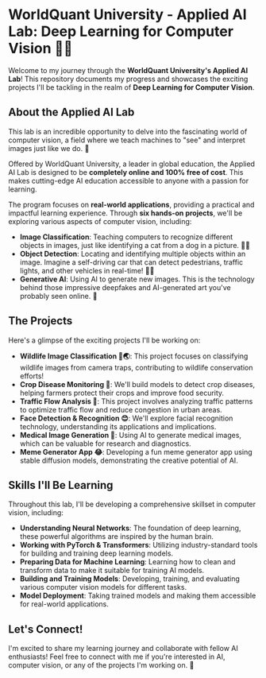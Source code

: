 # WorldQuant University - Applied AI Lab: Deep Learning for Computer Vision 🤖📸

Welcome to my journey through the **WorldQuant University's Applied AI Lab**! This repository documents my progress and showcases the exciting projects I'll be tackling in the realm of **Deep Learning for Computer Vision**.

## About the Applied AI Lab

This lab is an incredible opportunity to delve into the fascinating world of computer vision, a field where we teach machines to "see" and interpret images just like we do. 🧠

Offered by WorldQuant University, a leader in global education, the Applied AI Lab is designed to be **completely online and 100% free of cost**. This makes cutting-edge AI education accessible to anyone with a passion for learning.

The program focuses on **real-world applications**, providing a practical and impactful learning experience. Through **six hands-on projects**, we'll be exploring various aspects of computer vision, including:

- **Image Classification**:  Teaching computers to recognize different objects in images, just like identifying a cat from a dog in a picture. 🐶🐱
- **Object Detection**:  Locating and identifying multiple objects within an image. Imagine a self-driving car that can detect pedestrians, traffic lights, and other vehicles in real-time! 🚗🚦
- **Generative AI**:  Using AI to generate new images. This is the technology behind those impressive deepfakes and AI-generated art you've probably seen online. 🎨

## The Projects

Here's a glimpse of the exciting projects I'll be working on:

- **Wildlife Image Classification 🦁🌏**: This project focuses on classifying wildlife images from camera traps, contributing to wildlife conservation efforts!
- **Crop Disease Monitoring 🌿**: We'll build models to detect crop diseases, helping farmers protect their crops and improve food security.
- **Traffic Flow Analysis 🚗**: This project involves analyzing traffic patterns to optimize traffic flow and reduce congestion in urban areas.
- **Face Detection & Recognition 😊**: We'll explore facial recognition technology, understanding its applications and implications.
- **Medical Image Generation 🏥**: Using AI to generate medical images, which can be valuable for research and diagnostics.
- **Meme Generator App 😂**:  Developing a fun meme generator app using stable diffusion models, demonstrating the creative potential of AI.

## Skills I'll Be Learning

Throughout this lab, I'll be developing a comprehensive skillset in computer vision, including:

- **Understanding Neural Networks**: The foundation of deep learning, these powerful algorithms are inspired by the human brain.
- **Working with PyTorch & Transformers**: Utilizing industry-standard tools for building and training deep learning models.
- **Preparing Data for Machine Learning**: Learning how to clean and transform data to make it suitable for training AI models.
- **Building and Training Models**:  Developing, training, and evaluating various computer vision models for different tasks.
- **Model Deployment**: Taking trained models and making them accessible for real-world applications.

## Let's Connect!

I'm excited to share my learning journey and collaborate with fellow AI enthusiasts! Feel free to connect with me if you're interested in AI, computer vision, or any of the projects I'm working on.  🤝